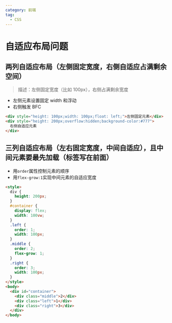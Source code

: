 ```yaml
---
category: 前端
tag:
  - CSS
---
```


# 自适应布局问题

## 两列自适应布局（左侧固定宽度，右侧自适应占满剩余空间）

> 描述：左侧固定宽度（比如 100px），右侧占满剩余宽度

- 左侧元素设置固定 width 和浮动
- 右侧触发 BFC

```html
<div style="height: 100px;width: 100px;float: left;">左侧固定元素</div>
<div style="height: 200px;overflow:hidden;background-color:#777">
  右侧自适应元素
</div>
```

## 三列自适应布局（左右固定宽度，中间自适应），且中间元素要最先加载（标签写在前面）

- 用`order`属性控制元素的顺序
- 用`flex-grow:1`实现中间元素的自适应宽度

```html
<style>
  div {
    height: 200px;
  }
  #container {
    display: flex;
    width: 100vw;
  }
  .left {
    order: 1;
    width: 100px;
  }
  .middle {
    order: 2;
    flex-grow: 1;
  }
  .right {
    order: 3;
    width: 100px;
  }
</style>
<body>
  <div id="container">
    <div class="middle">2</div>
    <div class="left">1</div>
    <div class="right">3</div>
  </div>
</body>
```
